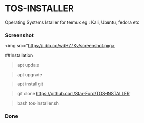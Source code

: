 # TOS-INSTALLER
Operating Systems Istaller for termux eg : Kali, Ubuntu, fedora etc

### Screenshot
<img src="https://i.ibb.co/wdHZZKv/screenshot.png>

##Installation

> apt update

> apt upgrade

> apt install git

> git clone https://github.com/Star-Ford/TOS-INSTALLER

> bash tos-installer.sh

### Done
